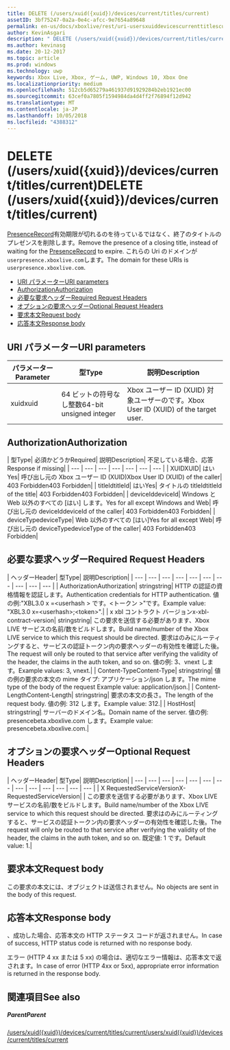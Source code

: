 ```yaml
---
title: DELETE (/users/xuid({xuid})/devices/current/titles/current)
assetID: 3bf75247-0a2a-0e4c-afcc-9e7654a89648
permalink: en-us/docs/xboxlive/rest/uri-usersxuiddevicescurrenttitlescurrentdelete.html
author: KevinAsgari
description: " DELETE (/users/xuid({xuid})/devices/current/titles/current)"
ms.author: kevinasg
ms.date: 20-12-2017
ms.topic: article
ms.prod: windows
ms.technology: uwp
keywords: Xbox Live, Xbox, ゲーム, UWP, Windows 10, Xbox One
ms.localizationpriority: medium
ms.openlocfilehash: 512cb5d65279a461937d91929284b2eb1921ec00
ms.sourcegitcommit: 63cef0a7805f1594984da4d4ff2f76894f12d942
ms.translationtype: MT
ms.contentlocale: ja-JP
ms.lasthandoff: 10/05/2018
ms.locfileid: "4388312"
---
```

# <a name="delete-usersxuidxuiddevicescurrenttitlescurrent"></a><span data-ttu-id="9ea55-104">DELETE (/users/xuid({xuid})/devices/current/titles/current)</span><span class="sxs-lookup"><span data-stu-id="9ea55-104">DELETE (/users/xuid({xuid})/devices/current/titles/current)</span></span>
<span data-ttu-id="9ea55-105">[PresenceRecord](../../json/json-presencerecord.md)有効期限が切れるのを待っているではなく、終了のタイトルのプレゼンスを削除します。</span><span class="sxs-lookup"><span data-stu-id="9ea55-105">Remove the presence of a closing title, instead of waiting for the [PresenceRecord](../../json/json-presencerecord.md) to expire.</span></span> <span data-ttu-id="9ea55-106">これらの Uri のドメインが`userpresence.xboxlive.com`します。</span><span class="sxs-lookup"><span data-stu-id="9ea55-106">The domain for these URIs is `userpresence.xboxlive.com`.</span></span>
 
  * [<span data-ttu-id="9ea55-107">URI パラメーター</span><span class="sxs-lookup"><span data-stu-id="9ea55-107">URI parameters</span></span>](#ID4EZ)
  * [<span data-ttu-id="9ea55-108">Authorization</span><span class="sxs-lookup"><span data-stu-id="9ea55-108">Authorization</span></span>](#ID4EEB)
  * [<span data-ttu-id="9ea55-109">必要な要求ヘッダー</span><span class="sxs-lookup"><span data-stu-id="9ea55-109">Required Request Headers</span></span>](#ID4ERD)
  * [<span data-ttu-id="9ea55-110">オプションの要求ヘッダー</span><span class="sxs-lookup"><span data-stu-id="9ea55-110">Optional Request Headers</span></span>](#ID4EVF)
  * [<span data-ttu-id="9ea55-111">要求本文</span><span class="sxs-lookup"><span data-stu-id="9ea55-111">Request body</span></span>](#ID4EVG)
  * [<span data-ttu-id="9ea55-112">応答本文</span><span class="sxs-lookup"><span data-stu-id="9ea55-112">Response body</span></span>](#ID4EAH)
 
<a id="ID4EZ"></a>

 
## <a name="uri-parameters"></a><span data-ttu-id="9ea55-113">URI パラメーター</span><span class="sxs-lookup"><span data-stu-id="9ea55-113">URI parameters</span></span>
 
| <span data-ttu-id="9ea55-114">パラメーター</span><span class="sxs-lookup"><span data-stu-id="9ea55-114">Parameter</span></span>| <span data-ttu-id="9ea55-115">型</span><span class="sxs-lookup"><span data-stu-id="9ea55-115">Type</span></span>| <span data-ttu-id="9ea55-116">説明</span><span class="sxs-lookup"><span data-stu-id="9ea55-116">Description</span></span>| 
| --- | --- | --- | 
| <span data-ttu-id="9ea55-117">xuid</span><span class="sxs-lookup"><span data-stu-id="9ea55-117">xuid</span></span>| <span data-ttu-id="9ea55-118">64 ビットの符号なし整数</span><span class="sxs-lookup"><span data-stu-id="9ea55-118">64-bit unsigned integer</span></span>| <span data-ttu-id="9ea55-119">Xbox ユーザー ID (XUID) 対象ユーザーのです。</span><span class="sxs-lookup"><span data-stu-id="9ea55-119">Xbox User ID (XUID) of the target user.</span></span>| 
  
<a id="ID4EEB"></a>

 
## <a name="authorization"></a><span data-ttu-id="9ea55-120">Authorization</span><span class="sxs-lookup"><span data-stu-id="9ea55-120">Authorization</span></span>
 
| <span data-ttu-id="9ea55-121">型</span><span class="sxs-lookup"><span data-stu-id="9ea55-121">Type</span></span>| <span data-ttu-id="9ea55-122">必須かどうか</span><span class="sxs-lookup"><span data-stu-id="9ea55-122">Required</span></span>| <span data-ttu-id="9ea55-123">説明</span><span class="sxs-lookup"><span data-stu-id="9ea55-123">Description</span></span>| <span data-ttu-id="9ea55-124">不足している場合、応答</span><span class="sxs-lookup"><span data-stu-id="9ea55-124">Response if missing</span></span>| 
| --- | --- | --- | --- | --- | --- | --- | 
| <span data-ttu-id="9ea55-125">XUID</span><span class="sxs-lookup"><span data-stu-id="9ea55-125">XUID</span></span>| <span data-ttu-id="9ea55-126">はい</span><span class="sxs-lookup"><span data-stu-id="9ea55-126">Yes</span></span>| <span data-ttu-id="9ea55-127">呼び出し元の Xbox ユーザー ID (XUID)</span><span class="sxs-lookup"><span data-stu-id="9ea55-127">Xbox User ID (XUID) of the caller</span></span>| <span data-ttu-id="9ea55-128">403 Forbidden</span><span class="sxs-lookup"><span data-stu-id="9ea55-128">403 Forbidden</span></span>| 
| <span data-ttu-id="9ea55-129">titleId</span><span class="sxs-lookup"><span data-stu-id="9ea55-129">titleId</span></span>| <span data-ttu-id="9ea55-130">はい</span><span class="sxs-lookup"><span data-stu-id="9ea55-130">Yes</span></span>| <span data-ttu-id="9ea55-131">タイトルの titleId</span><span class="sxs-lookup"><span data-stu-id="9ea55-131">titleId of the title</span></span>| <span data-ttu-id="9ea55-132">403 Forbidden</span><span class="sxs-lookup"><span data-stu-id="9ea55-132">403 Forbidden</span></span>| 
| <span data-ttu-id="9ea55-133">deviceId</span><span class="sxs-lookup"><span data-stu-id="9ea55-133">deviceId</span></span>| <span data-ttu-id="9ea55-134">Windows と Web 以外のすべての [はい] します。</span><span class="sxs-lookup"><span data-stu-id="9ea55-134">Yes for all except Windows and Web</span></span>| <span data-ttu-id="9ea55-135">呼び出し元の deviceId</span><span class="sxs-lookup"><span data-stu-id="9ea55-135">deviceId of the caller</span></span>| <span data-ttu-id="9ea55-136">403 Forbidden</span><span class="sxs-lookup"><span data-stu-id="9ea55-136">403 Forbidden</span></span>| 
| <span data-ttu-id="9ea55-137">deviceType</span><span class="sxs-lookup"><span data-stu-id="9ea55-137">deviceType</span></span>| <span data-ttu-id="9ea55-138">Web 以外のすべての [はい]</span><span class="sxs-lookup"><span data-stu-id="9ea55-138">Yes for all except Web</span></span>| <span data-ttu-id="9ea55-139">呼び出し元の deviceType</span><span class="sxs-lookup"><span data-stu-id="9ea55-139">deviceType of the caller</span></span>| <span data-ttu-id="9ea55-140">403 Forbidden</span><span class="sxs-lookup"><span data-stu-id="9ea55-140">403 Forbidden</span></span>| 
  
<a id="ID4ERD"></a>

 
## <a name="required-request-headers"></a><span data-ttu-id="9ea55-141">必要な要求ヘッダー</span><span class="sxs-lookup"><span data-stu-id="9ea55-141">Required Request Headers</span></span>
 
| <span data-ttu-id="9ea55-142">ヘッダー</span><span class="sxs-lookup"><span data-stu-id="9ea55-142">Header</span></span>| <span data-ttu-id="9ea55-143">型</span><span class="sxs-lookup"><span data-stu-id="9ea55-143">Type</span></span>| <span data-ttu-id="9ea55-144">説明</span><span class="sxs-lookup"><span data-stu-id="9ea55-144">Description</span></span>| 
| --- | --- | --- | --- | --- | --- | --- | --- | --- | --- | 
| <span data-ttu-id="9ea55-145">Authorization</span><span class="sxs-lookup"><span data-stu-id="9ea55-145">Authorization</span></span>| <span data-ttu-id="9ea55-146">string</span><span class="sxs-lookup"><span data-stu-id="9ea55-146">string</span></span>| <span data-ttu-id="9ea55-147">HTTP の認証の資格情報を認証します。</span><span class="sxs-lookup"><span data-stu-id="9ea55-147">Authentication credentials for HTTP authentication.</span></span> <span data-ttu-id="9ea55-148">値の例:"XBL3.0 x =&lt;userhash > です。&lt;トークン >"です。</span><span class="sxs-lookup"><span data-stu-id="9ea55-148">Example value: "XBL3.0 x=&lt;userhash>;&lt;token>".</span></span>| 
| <span data-ttu-id="9ea55-149">x xbl コントラクト バージョン</span><span class="sxs-lookup"><span data-stu-id="9ea55-149">x-xbl-contract-version</span></span>| <span data-ttu-id="9ea55-150">string</span><span class="sxs-lookup"><span data-stu-id="9ea55-150">string</span></span>| <span data-ttu-id="9ea55-151">この要求を送信する必要があります、Xbox LIVE サービスの名前/数をビルドします。</span><span class="sxs-lookup"><span data-stu-id="9ea55-151">Build name/number of the Xbox LIVE service to which this request should be directed.</span></span> <span data-ttu-id="9ea55-152">要求はのみにルーティングすると、サービスの認証トークン内の要求ヘッダーの有効性を確認した後。</span><span class="sxs-lookup"><span data-stu-id="9ea55-152">The request will only be routed to that service after verifying the validity of the header, the claims in the auth token, and so on.</span></span> <span data-ttu-id="9ea55-153">値の例: 3、vnext します。</span><span class="sxs-lookup"><span data-stu-id="9ea55-153">Example values: 3, vnext.</span></span>| 
| <span data-ttu-id="9ea55-154">Content-Type</span><span class="sxs-lookup"><span data-stu-id="9ea55-154">Content-Type</span></span>| <span data-ttu-id="9ea55-155">string</span><span class="sxs-lookup"><span data-stu-id="9ea55-155">string</span></span>| <span data-ttu-id="9ea55-156">値の例の要求の本文の mime タイプ: アプリケーション/json します。</span><span class="sxs-lookup"><span data-stu-id="9ea55-156">The mime type of the body of the request Example value: application/json.</span></span>| 
| <span data-ttu-id="9ea55-157">Content-Length</span><span class="sxs-lookup"><span data-stu-id="9ea55-157">Content-Length</span></span>| <span data-ttu-id="9ea55-158">string</span><span class="sxs-lookup"><span data-stu-id="9ea55-158">string</span></span>| <span data-ttu-id="9ea55-159">要求の本文の長さ。</span><span class="sxs-lookup"><span data-stu-id="9ea55-159">The length of the request body.</span></span> <span data-ttu-id="9ea55-160">値の例: 312 します。</span><span class="sxs-lookup"><span data-stu-id="9ea55-160">Example value: 312.</span></span>| 
| <span data-ttu-id="9ea55-161">Host</span><span class="sxs-lookup"><span data-stu-id="9ea55-161">Host</span></span>| <span data-ttu-id="9ea55-162">string</span><span class="sxs-lookup"><span data-stu-id="9ea55-162">string</span></span>| <span data-ttu-id="9ea55-163">サーバーのドメイン名。</span><span class="sxs-lookup"><span data-stu-id="9ea55-163">Domain name of the server.</span></span> <span data-ttu-id="9ea55-164">値の例: presencebeta.xboxlive.com します。</span><span class="sxs-lookup"><span data-stu-id="9ea55-164">Example value: presencebeta.xboxlive.com.</span></span>| 
  
<a id="ID4EVF"></a>

 
## <a name="optional-request-headers"></a><span data-ttu-id="9ea55-165">オプションの要求ヘッダー</span><span class="sxs-lookup"><span data-stu-id="9ea55-165">Optional Request Headers</span></span>
 
| <span data-ttu-id="9ea55-166">ヘッダー</span><span class="sxs-lookup"><span data-stu-id="9ea55-166">Header</span></span>| <span data-ttu-id="9ea55-167">型</span><span class="sxs-lookup"><span data-stu-id="9ea55-167">Type</span></span>| <span data-ttu-id="9ea55-168">説明</span><span class="sxs-lookup"><span data-stu-id="9ea55-168">Description</span></span>| 
| --- | --- | --- | --- | --- | --- | --- | --- | --- | --- | --- | --- | --- | 
| <span data-ttu-id="9ea55-169">X RequestedServiceVersion</span><span class="sxs-lookup"><span data-stu-id="9ea55-169">X-RequestedServiceVersion</span></span>|  | <span data-ttu-id="9ea55-170">この要求を送信する必要があります、Xbox LIVE サービスの名前/数をビルドします。</span><span class="sxs-lookup"><span data-stu-id="9ea55-170">Build name/number of the Xbox LIVE service to which this request should be directed.</span></span> <span data-ttu-id="9ea55-171">要求はのみにルーティングすると、サービスの認証トークン内の要求ヘッダーの有効性を確認した後。</span><span class="sxs-lookup"><span data-stu-id="9ea55-171">The request will only be routed to that service after verifying the validity of the header, the claims in the auth token, and so on.</span></span> <span data-ttu-id="9ea55-172">既定値: 1 です。</span><span class="sxs-lookup"><span data-stu-id="9ea55-172">Default value: 1.</span></span>| 
  
<a id="ID4EVG"></a>

 
## <a name="request-body"></a><span data-ttu-id="9ea55-173">要求本文</span><span class="sxs-lookup"><span data-stu-id="9ea55-173">Request body</span></span>
 
<span data-ttu-id="9ea55-174">この要求の本文には、オブジェクトは送信されません。</span><span class="sxs-lookup"><span data-stu-id="9ea55-174">No objects are sent in the body of this request.</span></span>
  
<a id="ID4EAH"></a>

 
## <a name="response-body"></a><span data-ttu-id="9ea55-175">応答本文</span><span class="sxs-lookup"><span data-stu-id="9ea55-175">Response body</span></span>
 
<span data-ttu-id="9ea55-176">、成功した場合、応答本文の HTTP ステータス コードが返されません。</span><span class="sxs-lookup"><span data-stu-id="9ea55-176">In case of success, HTTP status code is returned with no response body.</span></span>
 
<span data-ttu-id="9ea55-177">エラー (HTTP 4 xx または 5 xx) の場合は、適切なエラー情報は、応答本文で返されます。</span><span class="sxs-lookup"><span data-stu-id="9ea55-177">In case of error (HTTP 4xx or 5xx), appropriate error information is returned in the response body.</span></span>
  
<a id="ID4ELH"></a>

 
## <a name="see-also"></a><span data-ttu-id="9ea55-178">関連項目</span><span class="sxs-lookup"><span data-stu-id="9ea55-178">See also</span></span>
 
<a id="ID4ENH"></a>

 
##### <a name="parent"></a><span data-ttu-id="9ea55-179">Parent</span><span class="sxs-lookup"><span data-stu-id="9ea55-179">Parent</span></span> 

[<span data-ttu-id="9ea55-180">/users/xuid({xuid})/devices/current/titles/current</span><span class="sxs-lookup"><span data-stu-id="9ea55-180">/users/xuid({xuid})/devices/current/titles/current</span></span>](uri-usersxuiddevicescurrenttitlescurrent.md)

   